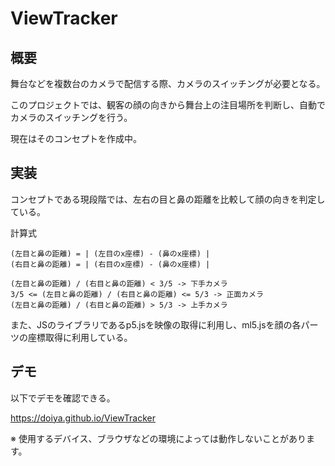 # ViewTracker

## 概要

舞台などを複数台のカメラで配信する際、カメラのスイッチングが必要となる。

このプロジェクトでは、観客の顔の向きから舞台上の注目場所を判断し、自動でカメラのスイッチングを行う。

現在はそのコンセプトを作成中。

## 実装

コンセプトである現段階では、左右の目と鼻の距離を比較して顔の向きを判定している。

計算式
```
(左目と鼻の距離) = | (左目のx座標) - (鼻のx座標) |
(右目と鼻の距離) = | (右目のx座標) - (鼻のx座標) |

(左目と鼻の距離) / (右目と鼻の距離) < 3/5 -> 下手カメラ
3/5 <= (左目と鼻の距離) / (右目と鼻の距離) <= 5/3 -> 正面カメラ
(左目と鼻の距離) / (右目と鼻の距離) > 5/3 -> 上手カメラ
```

また、JSのライブラリであるp5.jsを映像の取得に利用し、ml5.jsを顔の各パーツの座標取得に利用している。

## デモ

以下でデモを確認できる。

https://doiya.github.io/ViewTracker

※ 使用するデバイス、ブラウザなどの環境によっては動作しないことがあります。
